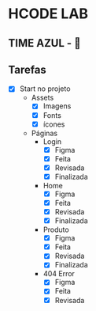 # HCODE LAB

## TIME AZUL - 💙

## Tarefas

- [x] Start no projeto
  - Assets
    - [x] Imagens
    - [x] Fonts
    - [x] ícones
  
  - Páginas
    - Login
      - [x] Figma
      - [X] Feita
      - [X] Revisada
      - [X] Finalizada
    - Home
      - [x] Figma
      - [x] Feita
      - [x] Revisada
      - [x] Finalizada
    - Produto
      - [x] Figma
      - [x] Feita
      - [x] Revisada
      - [x] Finalizada
    - 404 Error
      - [X] Figma
      - [X] Feita
      - [X] Revisada
